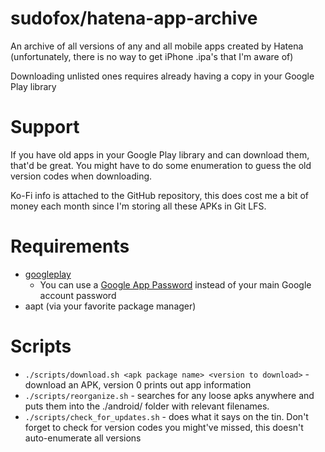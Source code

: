 # sudofox/hatena-app-archive

An archive of all versions of any and all mobile apps created by Hatena (unfortunately, there is no way to get iPhone .ipa's that I'm aware of)

Downloading unlisted ones requires already having a copy in your Google Play library

# Support

If you have old apps in your Google Play library and can download them, that'd be great. You might have to do some enumeration to guess the old version codes when downloading.

Ko-Fi info is attached to the GitHub repository, this does cost me a bit of money each month since I'm storing all these APKs in Git LFS.

# Requirements

- [googleplay](https://github.com/89z/googleplay)
  - You can use a [Google App Password](https://myaccount.google.com/apppasswords) instead of your main Google account password
- aapt (via your favorite package manager)

# Scripts

- `./scripts/download.sh <apk package name> <version to download>` - download an APK, version 0 prints out app information
- `./scripts/reorganize.sh` - searches for any loose apks anywhere and puts them into the ./android/ folder with relevant filenames.
- `./scripts/check_for_updates.sh` - does what it says on the tin. Don't forget to check for version codes you might've missed, this doesn't auto-enumerate all versions
